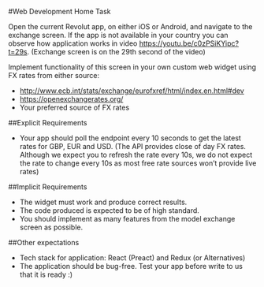 #Web Development Home Task

Open the current Revolut app, on either iOS or Android, and navigate to the exchange screen.
If the app is not available in your country you can observe how application works in video https://youtu.be/c0zPSiKYipc?t=29s. (Exchange screen is on the 29th second of the video)

Implement functionality of this screen in your own custom web widget using FX rates from either source:
* http://www.ecb.int/stats/exchange/eurofxref/html/index.en.html#dev
* https://openexchangerates.org/
* Your preferred source of FX rates

##Explicit Requirements
* Your app should poll the endpoint every 10 seconds to get the latest rates for GBP, EUR and USD. (The API provides close of day FX rates. Although we expect you to refresh the rate every 10s, we do not expect the rate to change every 10s as most free rate sources won’t provide live rates)

##Implicit Requirements
* The widget must work and produce correct results.
* The code produced is expected to be of high standard.
* You should implement as many features from the model exchange screen as possible.

##Other expectations
* Tech stack for application: React (Preact) and Redux (or Alternatives)
* The application should be bug-free. Test your app before write to us that it is ready :)
